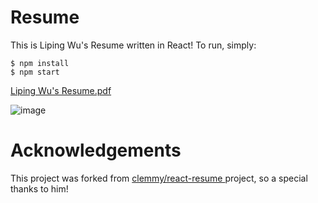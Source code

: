 # Resume
This is Liping Wu's Resume written in React! To run, simply:
```
$ npm install
$ npm start
```

[Liping Wu's Resume.pdf](https://github.com/lipingwucs/resume/files/6230136/Liping.Wu.s.Resume.pdf)


![image](https://user-images.githubusercontent.com/80490008/113015151-3f916500-914b-11eb-85c6-fd572f6eac78.png)

# Acknowledgements
This project was forked from <a href="https://github.com/clemmy/react-resume">  clemmy/react-resume </a> project, so a special thanks to him!
